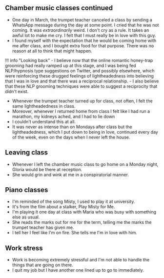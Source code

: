 ## Chamber music classes continued

- One day in March, the trumpet teacher canceled a class by sending a WhatsApp message during the day at some point. I cried that he was not coming. It was *extraordinarily* weird. I don't cry as a rule. It takes an awful lot to make me cry. I felt that I must really be in love with this guy.
- I found myself with the expectation that he would be coming home with me after class, and I bought extra food for that purpose. There was no reason at all to think that might happen.

!!! info "Looking back"
    - I believe now that the online romantic honey-trap grooming had really ramped up at this stage, and I was being fed NLP/hypnosis type suggestions on Twitter, and possibly elsewhere, which were reinforcing these drugged feelings of lightheadedness into believing that I was in love and that there was a reciprocal relationship.
    - I also believe that these NLP grooming techniques were able to suggest a reciprocity that didn't exist.

- Whenever the trumpet teacher turned up for class, not often, I felt the same lightheadedness in class.
- Moreover, whenever I returned home from class I felt like I had run a marathon, my kidneys ached, and I had to lie down
- I couldn't understand this at all.
- It was never as intense than on Mondays after class but the lightheadedness, which I put down to being in love, continued every day of the week, even on the days when I never left the house.

## Leaving class

- Whenever I left the chamber music class to go home on a Monday night, Gloria would be there at reception.
- She would grin and wink at me in a conspiratorial manner.

## Piano classes

- I'm reminded of the song Misty, I used to play it at university.
- It's from the film about a stalker, Play Misty for Me.
- I'm playing it one day at class with Maria who was busy with something else as usual.
- She reads the marks out for me for the term, telling me the marks the trumpet teacher has given me.
- I tell her I feel like I'm on fire. She tells me I'm in love with him.

## Work stress

- Work is becoming extremely stressful and I'm not able to handle the things that are going on there.
- I quit my job but I have another one lined up to go to immediately.
